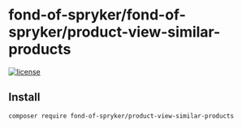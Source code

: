 # fond-of-spryker/fond-of-spryker/product-view-similar-products
[![license](https://img.shields.io/github/license/mashape/apistatus.svg)](https://packagist.org/packages/fond-of-spryker/product-view-similar-products)

## Install

```
composer require fond-of-spryker/product-view-similar-products
```